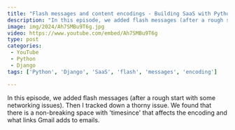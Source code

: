 ```yaml
---
title: "Flash messages and content encodings - Building SaaS with Python and Django #188"
description: "In this episode, we added flash messages (after a rough start with some networking issues). Then I tracked down a thorny issue. We found that there is a non-breaking space with 'timesince' that affects the encoding and what links Gmail adds to emails."
image: img/2024/Ah7SMBu9T6g.jpg
video: https://www.youtube.com/embed/Ah7SMBu9T6g
type: post
categories:
 - YouTube
 - Python
 - Django
tags: ['Python', 'Django', 'SaaS', 'flash', 'messages', 'encoding']

---
```


In this episode, we added flash messages (after a rough start with some networking issues). Then I tracked down a thorny issue. We found that there is a non-breaking space with 'timesince' that affects the encoding and what links Gmail adds to emails.
